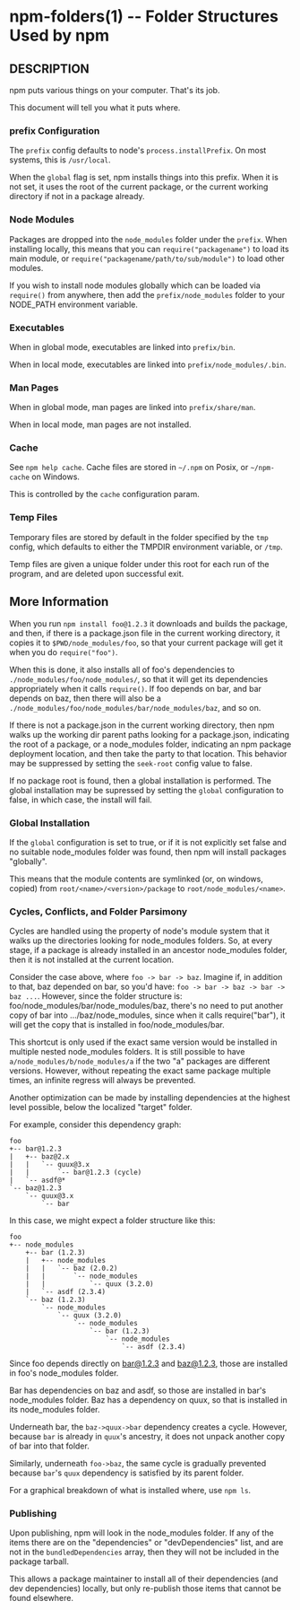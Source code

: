 npm-folders(1) -- Folder Structures Used by npm
===============================================

## DESCRIPTION

npm puts various things on your computer.  That's its job.

This document will tell you what it puts where.

### prefix Configuration

The `prefix` config defaults to node's `process.installPrefix`.  On most
systems, this is `/usr/local`.

When the `global` flag is set, npm installs things into this prefix.
When it is not set, it uses the root of the current package, or the
current working directory if not in a package already.

### Node Modules

Packages are dropped into the `node_modules` folder under the `prefix`.
When installing locally, this means that you can
`require("packagename")` to load its main module, or
`require("packagename/path/to/sub/module")` to load other modules.

If you wish to install node modules globally which can be loaded via
`require()` from anywhere, then add the `prefix/node_modules` folder to
your NODE_PATH environment variable.

### Executables

When in global mode, executables are linked into `prefix/bin`.

When in local mode, executables are linked into
`prefix/node_modules/.bin`.

### Man Pages

When in global mode, man pages are linked into `prefix/share/man`.

When in local mode, man pages are not installed.

### Cache

See `npm help cache`.  Cache files are stored in `~/.npm` on Posix, or
`~/npm-cache` on Windows.

This is controlled by the `cache` configuration param.

### Temp Files

Temporary files are stored by default in the folder specified by the
`tmp` config, which defaults to either the TMPDIR environment
variable, or `/tmp`.

Temp files are given a unique folder under this root for each run of the
program, and are deleted upon successful exit.

## More Information

When you run `npm install foo@1.2.3` it downloads and builds the
package, and then, if there is a package.json file in the current
working directory, it copies it to `$PWD/node_modules/foo`, so that your
current package will get it when you do `require("foo")`.

When this is done, it also installs all of foo's dependencies to
`./node_modules/foo/node_modules/`, so that it will get its dependencies
appropriately when it calls `require()`.  If foo depends on bar, and bar
depends on baz, then there will also be a
`./node_modules/foo/node_modules/bar/node_modules/baz`, and so on.

If there is not a package.json in the current working directory, then
npm walks up the working dir parent paths looking for a package.json,
indicating the root of a package, or a node_modules folder,
indicating an npm package deployment location, and then take the party to that
location.  This behavior may be suppressed by setting the `seek-root`
config value to false.

If no package root is found, then a global installation is performed.
The global installation may be supressed by setting the `global`
configuration to false, in which case, the install will fail.

### Global Installation

If the `global` configuration is set to true, or if it is not explicitly
set false and no suitable node_modules folder was found, then npm will
install packages "globally".

This means that the module contents are symlinked (or, on windows,
copied) from `root/<name>/<version>/package` to
`root/node_modules/<name>`.

### Cycles, Conflicts, and Folder Parsimony

Cycles are handled using the property of node's module system that it
walks up the directories looking for node_modules folders.  So, at every
stage, if a package is already installed in an ancestor node_modules
folder, then it is not installed at the current location.

Consider the case above, where `foo -> bar -> baz`.  Imagine if, in
addition to that, baz depended on bar, so you'd have:
`foo -> bar -> baz -> bar -> baz ...`.  However, since the folder
structure is: foo/node_modules/bar/node_modules/baz, there's no need to
put another copy of bar into .../baz/node_modules, since when it calls
require("bar"), it will get the copy that is installed in
foo/node_modules/bar.

This shortcut is only used if the exact same
version would be installed in multiple nested node_modules folders.  It
is still possible to have `a/node_modules/b/node_modules/a` if the two
"a" packages are different versions.  However, without repeating the
exact same package multiple times, an infinite regress will always be
prevented.

Another optimization can be made by installing dependencies at the
highest level possible, below the localized "target" folder.

For example, consider this dependency graph:

    foo
    +-- bar@1.2.3
    |   +-- baz@2.x
    |   |   `-- quux@3.x
    |   |       `-- bar@1.2.3 (cycle)
    |   `-- asdf@*
    `-- baz@1.2.3
        `-- quux@3.x
            `-- bar

In this case, we might expect a folder structure like this:

    foo
    +-- node_modules
        +-- bar (1.2.3)
        |   +-- node_modules
        |   |   `-- baz (2.0.2)
        |   |       `-- node_modules
        |   |           `-- quux (3.2.0)
        |   `-- asdf (2.3.4)
        `-- baz (1.2.3)
            `-- node_modules
                `-- quux (3.2.0)
                    `-- node_modules
                        `-- bar (1.2.3)
                            `-- node_modules
                                `-- asdf (2.3.4)

Since foo depends directly on bar@1.2.3 and baz@1.2.3, those are
installed in foo's node_modules folder.

Bar has dependencies on baz and asdf, so those are installed in bar's
node_modules folder.  Baz has a dependency on quux, so that is installed
in its node_modules folder.

Underneath bar, the `baz->quux->bar` dependency creates a cycle.
However, because `bar` is already in `quux`'s ancestry, it does not
unpack another copy of bar into that folder.

Similarly, underneath `foo->baz`, the same cycle is gradually prevented
because `bar`'s `quux` dependency is satisfied by its parent folder.

For a graphical breakdown of what is installed where, use `npm ls`.

### Publishing

Upon publishing, npm will look in the node_modules folder.  If any of
the items there are on the "dependencies" or "devDependencies" list,
and are not in the `bundledDependencies` array, then they will not be
included in the package tarball.

This allows a package maintainer to install all of their dependencies
(and dev dependencies) locally, but only re-publish those items that
cannot be found elsewhere.
